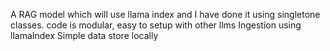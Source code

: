 A RAG model which will use llama index and I have done it using singletone classes. 
code is modular, easy to setup with other llms
Ingestion using llamaIndex 
Simple data store locally
